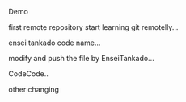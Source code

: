 Demo

first remote repository
start learning git remotelly...

ensei tankado code name...


modify and push the file
by EnseiTankado...

CodeCode..

other changing
